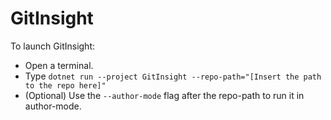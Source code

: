 # GitInsight

To launch GitInsight:

- Open a terminal.
- Type ```dotnet run --project GitInsight --repo-path="[Insert the path to the repo here]"```
- (Optional) Use the ```--author-mode``` flag after the repo-path to run it in author-mode.
